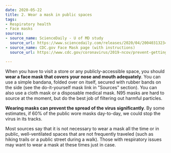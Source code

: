 ```yaml
---
date: 2020-05-22
title: 2. Wear a mask in public spaces
tags:
- Respiratory health
- Face masks
sources:
- source_name: ScienceDaily - U of MD study
  source_url: https://www.sciencedaily.com/releases/2020/04/200403132345.htm
- source_name: CDC.gov Face Mask page (with instructions)
  source_url: https://www.cdc.gov/coronavirus/2019-ncov/prevent-getting-sick/diy-cloth-face-coverings.html

---
```

When you have to visit a store or any publicly-accessible space, you should **wear a face mask that covers your nose and mouth adequately**. You can use a simple bandana, folded over on itself, secured with rubber bands on the side (see the do-it-yourself mask link in "Sources" section). You can also use a cloth mask or a disposable medical mask. N95 masks are hard to source at the moment, but do the best job of filtering out harmful particles. 

**Wearing masks can prevent the spread of the virus significantly**. By some estimates, if 60% of the public wore masks day-to-day, we could stop the virus in its tracks. 

Most sources say that it is not necessary to wear a mask all the time or in public, well-ventilated spaces that are not frequently traveled (such as hiking trails or a public street during a walk). Those with respiratory issues may want to wear a mask at these times just in case. 